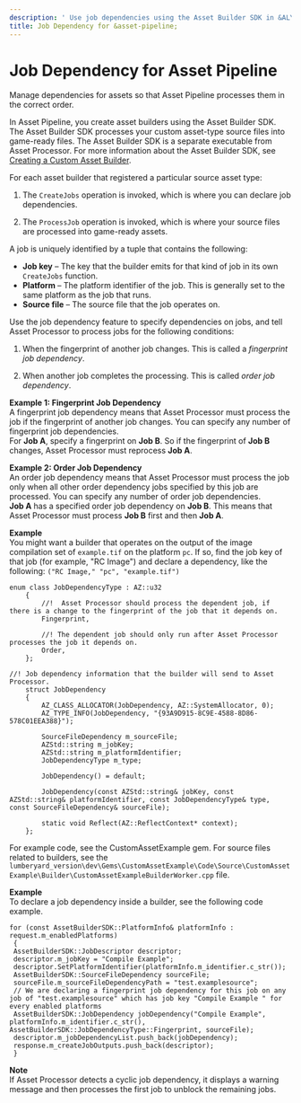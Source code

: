```yaml
---
description: ' Use job dependencies using the Asset Builder SDK in &ALYlong;. '
title: Job Dependency for &asset-pipeline;
---
```

# Job Dependency for Asset Pipeline<a name="asset-pipeline-job-dependency-reference"></a>

Manage dependencies for assets so that Asset Pipeline processes them in the correct order\.

In Asset Pipeline, you create asset builders using the Asset Builder SDK\. The Asset Builder SDK processes your custom asset\-type source files into game\-ready files\. The Asset Builder SDK is a separate executable from Asset Processor\. For more information about the Asset Builder SDK, see [Creating a Custom Asset Builder](/docs/userguide/asset-builder-custom.md)\.

For each asset builder that registered a particular source asset type:

1. The `CreateJobs` operation is invoked, which is where you can declare job dependencies\.

1. The `ProcessJob` operation is invoked, which is where your source files are processed into game\-ready assets\. 

A job is uniquely identified by a tuple that contains the following:
+ **Job key** – The key that the builder emits for that kind of job in its own `CreateJobs` function\.
+ **Platform** – The platform identifier of the job\. This is generally set to the same platform as the job that runs\.
+ **Source file** – The source file that the job operates on\.

Use the job dependency feature to specify dependencies on jobs, and tell Asset Processor to process jobs for the following conditions:

1. When the fingerprint of another job changes\. This is called a *fingerprint job dependency*\.

1. When another job completes the processing\. This is called *order job dependency*\.

**Example 1: Fingerprint Job Dependency**  
A fingerprint job dependency means that Asset Processor must process the job if the fingerprint of another job changes\. You can specify any number of fingerprint job dependencies\.  
For **Job A**, specify a fingerprint on **Job B**\. So if the fingerprint of **Job B** changes, Asset Processor must reprocess **Job A**\.

**Example 2: Order Job Dependency**  
An order job dependency means that Asset Processor must process the job only when all other order dependency jobs specified by this job are processed\. You can specify any number of order job dependencies\.   
**Job A** has a specified order job dependency on **Job B**\. This means that Asset Processor must process **Job B** first and then **Job A**\.

**Example**  
You might want a builder that operates on the output of the image compilation set of `example.tif` on the platform `pc`\. If so, find the job key of that job \(for example, "RC Image"\) and declare a dependency, like the following: `("RC Image," "pc", "example.tif")`  

```
enum class JobDependencyType : AZ::u32
    {
        //!  Asset Processor should process the dependent job, if there is a change to the fingerprint of the job that it depends on.
        Fingerprint,
 
        //! The dependent job should only run after Asset Processor processes the job it depends on.
        Order,
    };
 
//! Job dependency information that the builder will send to Asset Processor.
    struct JobDependency
    {
        AZ_CLASS_ALLOCATOR(JobDependency, AZ::SystemAllocator, 0);
        AZ_TYPE_INFO(JobDependency, "{93A9D915-8C9E-4588-8D86-578C01EEA388}");
 
        SourceFileDependency m_sourceFile;
        AZStd::string m_jobKey;
        AZStd::string m_platformIdentifier;
        JobDependencyType m_type;
 
        JobDependency() = default;
 
        JobDependency(const AZStd::string& jobKey, const AZStd::string& platformIdentifier, const JobDependencyType& type, const SourceFileDependency& sourceFile);
 
        static void Reflect(AZ::ReflectContext* context);
    };
```

For example code, see the CustomAssetExample gem\. For source files related to builders, see the `lumberyard_version\dev\Gems\CustomAssetExample\Code\Source\CustomAssetExample\Builder\CustomAssetExampleBuilderWorker.cpp` file\.

**Example**  
To declare a job dependency inside a builder, see the following code example\.  

```
for (const AssetBuilderSDK::PlatformInfo& platformInfo : request.m_enabledPlatforms)
 {
 AssetBuilderSDK::JobDescriptor descriptor;
 descriptor.m_jobKey = "Compile Example";
 descriptor.SetPlatformIdentifier(platformInfo.m_identifier.c_str());
 AssetBuilderSDK::SourceFileDependency sourceFile;
 sourceFile.m_sourceFileDependencyPath = "test.examplesource";
 // We are declaring a fingerprint job dependency for this job on any job of "test.examplesource" which has job key "Compile Example " for every enabled platforms
 AssetBuilderSDK::JobDependency jobDependency("Compile Example", platformInfo.m_identifier.c_str(), AssetBuilderSDK::JobDependencyType::Fingerprint, sourceFile);
 descriptor.m_jobDependencyList.push_back(jobDependency);
 response.m_createJobOutputs.push_back(descriptor);
 }
```

**Note**  
If Asset Processor detects a cyclic job dependency, it displays a warning message and then processes the first job to unblock the remaining jobs\.